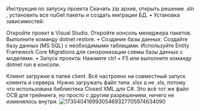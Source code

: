 Инструкция по запуску проекта Скачать zip архив, открыть решение .sln , установить все nuGet пакеты и создать миграции БД. • Установка зависимостей:

Откройте проект в Visual Studio. Откройте консоль менеджера пакетов. Выполните команду dotnet restore. • Создание базы данных: Создайте базу данных (MS SQL) с необходимыми таблицами. Используйте Entity Framework Core Migrations для синхронизации схемы базы данных с моделями. • Запуск проекта: Нажмите ctrl + F5 или выполните команду dotnet run в консоли.

Клиент загружке в папке client. Всё настроено на совместный запуск клиента и сервера. Нужно загружать файл типа .xlsx а не .xls, потому что использована библиотека Closed XML для C#. Это всё тот же файл ОСВ для трейнинга, но просто с другим разрешением, ничего не изменялось внутри. ![17304041699305469327705974634090](https://github.com/user-attachments/assets/06a81fd0-7782-493f-a1f3-54be3cf62cef)
